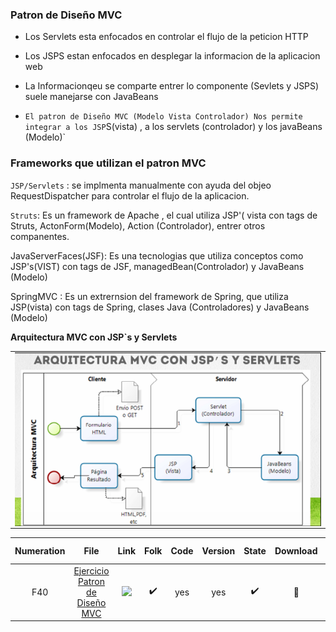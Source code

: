 ### Patron de Diseño MVC

- Los Servlets esta enfocados en controlar el flujo de la peticion HTTP

- Los JSPS estan enfocados en desplegar la informacion de la aplicacion web

- La Informacionqeu se comparte entrer lo componente (Sevlets y JSPS) suele manejarse con JavaBeans

- `El patron de Diseño MVC (Modelo Vista Controlador) Nos permite integrar a los JSP`S(vista) , a los servlets (controlador) y los javaBeans (Modelo)`


### Frameworks que utilizan el patron MVC

`JSP/Servlets` : se implmenta manualmente con ayuda del objeo RequestDispatcher para controlar el flujo de la aplicacion.

`Struts`: 
 Es un framework de Apache , el cual utiliza JSP'( vista con tags de Struts, ActonForm(Modelo), Action (Controlador), entrer otros companentes.

JavaServerFaces(JSF): Es una tecnologias que utiliza conceptos como JSP's(VIST) con tags de JSF, managedBean(Controlador) y JavaBeans (Modelo)

SpringMVC : Es un extrernsion del framework de Spring, que utiliza JSP(vista) con tags de Spring, clases Java (Controladores) y JavaBeans (Modelo)


**Arquitectura MVC con JSP`s y Servlets**

<table align="center" >
  <tr>
    <td align="center" style="padding=0;width=50%;">
      <img align="center" style="padding=0;" src="../images/MVC_JSp_Servlets.png" />
    </td>
  </tr>
</table>










Numeration  | File   |  Link       |    Folk     |  Code       | Version     | State       | Download    |  Go back    |
|:----------:|:------:|:-----------:|:-----------:|:-----------:|:-----------:|:-----------:|:-----------:|:-----------:|
|F40        | [Ejercicio Patron de Diseño MVC]()  | <img src="https://media.giphy.com/media/YIW8ZTQHpcWjaDzyAr/giphy.gif" width="17px">  | ✔️ | yes | yes | ✔️ | 💾 | [⬅️Atras](#https://github.com/BrianMarquez3/Learning-Java) |


